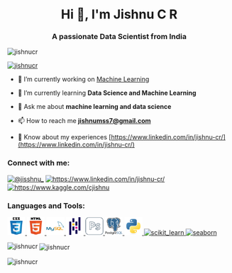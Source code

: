 <h1 align="center">Hi 👋, I'm Jishnu C R</h1>
<h3 align="center">A passionate Data Scientist from India</h3>

<p align="left"> <img src="https://komarev.com/ghpvc/?username=jishnucr&label=Profile%20views&color=0e75b6&style=flat" alt="jishnucr" /> </p>

<p align="left"> <a href="https://github.com/ryo-ma/github-profile-trophy"><img src="https://github-profile-trophy.vercel.app/?username=jishnucr" alt="jishnucr" /></a> </p>

- 🔭 I’m currently working on [Machine Learning](https://github.com/jishnucr/Machine_Learning_Projects)

- 🌱 I’m currently learning **Data Science and Machine Learning**

- 💬 Ask me about **machine learning and data science**

- 📫 How to reach me **jishnumss7@gmail.com**

- 📄 Know about my experiences [https://www.linkedin.com/in/jishnu-cr/](https://www.linkedin.com/in/jishnu-cr/)

<h3 align="left">Connect with me:</h3>
<p align="left">
<a href="https://twitter.com/@jisshnu_" target="blank"><img align="center" src="https://raw.githubusercontent.com/rahuldkjain/github-profile-readme-generator/master/src/images/icons/Social/twitter.svg" alt="@jisshnu_" height="30" width="40" /></a>
<a href="https://linkedin.com/in/https://www.linkedin.com/in/jishnu-cr/" target="blank"><img align="center" src="https://raw.githubusercontent.com/rahuldkjain/github-profile-readme-generator/master/src/images/icons/Social/linked-in-alt.svg" alt="https://www.linkedin.com/in/jishnu-cr/" height="30" width="40" /></a>
<a href="https://kaggle.com/https://www.kaggle.com/cjishnu" target="blank"><img align="center" src="https://raw.githubusercontent.com/rahuldkjain/github-profile-readme-generator/master/src/images/icons/Social/kaggle.svg" alt="https://www.kaggle.com/cjishnu" height="30" width="40" /></a>
</p>

<h3 align="left">Languages and Tools:</h3>
<p align="left"> <a href="https://www.w3schools.com/css/" target="_blank" rel="noreferrer"> <img src="https://raw.githubusercontent.com/devicons/devicon/master/icons/css3/css3-original-wordmark.svg" alt="css3" width="40" height="40"/> </a> <a href="https://www.w3.org/html/" target="_blank" rel="noreferrer"> <img src="https://raw.githubusercontent.com/devicons/devicon/master/icons/html5/html5-original-wordmark.svg" alt="html5" width="40" height="40"/> </a> <a href="https://www.mysql.com/" target="_blank" rel="noreferrer"> <img src="https://raw.githubusercontent.com/devicons/devicon/master/icons/mysql/mysql-original-wordmark.svg" alt="mysql" width="40" height="40"/> </a> <a href="https://pandas.pydata.org/" target="_blank" rel="noreferrer"> <img src="https://raw.githubusercontent.com/devicons/devicon/2ae2a900d2f041da66e950e4d48052658d850630/icons/pandas/pandas-original.svg" alt="pandas" width="40" height="40"/> </a> <a href="https://www.photoshop.com/en" target="_blank" rel="noreferrer"> <img src="https://raw.githubusercontent.com/devicons/devicon/master/icons/photoshop/photoshop-line.svg" alt="photoshop" width="40" height="40"/> </a> <a href="https://www.postgresql.org" target="_blank" rel="noreferrer"> <img src="https://raw.githubusercontent.com/devicons/devicon/master/icons/postgresql/postgresql-original-wordmark.svg" alt="postgresql" width="40" height="40"/> </a> <a href="https://www.python.org" target="_blank" rel="noreferrer"> <img src="https://raw.githubusercontent.com/devicons/devicon/master/icons/python/python-original.svg" alt="python" width="40" height="40"/> </a> <a href="https://scikit-learn.org/" target="_blank" rel="noreferrer"> <img src="https://upload.wikimedia.org/wikipedia/commons/0/05/Scikit_learn_logo_small.svg" alt="scikit_learn" width="40" height="40"/> </a> <a href="https://seaborn.pydata.org/" target="_blank" rel="noreferrer"> <img src="https://seaborn.pydata.org/_images/logo-mark-lightbg.svg" alt="seaborn" width="40" height="40"/> </a> </p>

<p><img align="left" src="https://github-readme-stats.vercel.app/api/top-langs?username=jishnucr&show_icons=true&locale=en&layout=compact" alt="jishnucr" /></p>

<p>&nbsp;<img align="center" src="https://github-readme-stats.vercel.app/api?username=jishnucr&show_icons=true&locale=en" alt="jishnucr" /></p>

<p><img align="center" src="https://github-readme-streak-stats.herokuapp.com/?user=jishnucr&" alt="jishnucr" /></p>
